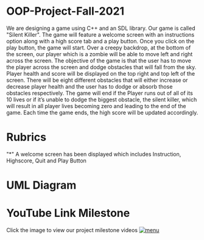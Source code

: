 # OOP-Project-Fall-2021
We are designing a game using C++ and an SDL library. Our game is called "Silent Killer". The game will feature a welcome screen with an instructions option along with a high score tab and a play button. Once you click on the play button, the game will start. Over a creepy backdrop, at the bottom of the screen, our player which is a zombie will be able to move left and right across the screen. The objective of the game is that the user has to move the player across the screen and dodge obstacles that will fall from the sky. Player health and score will be displayed on the top right and top left of the screen. There will be eight different obstacles that will either increase or decrease player health and the user has to dodge or absorb those obstacles respectively. The game will end if the Player runs out of all of its 10 lives or if it’s unable to dodge the biggest obstacle, the silent killer, which will result in all player lives becoming zero and leading to the end of the game. Each time the game ends, the high score will be updated accordingly. 
# Rubrics
"*" A welcome screen has been displayed which includes Instruction, Highscore, Quit and Play Button
# UML Diagram

# YouTube Link Milestone 
Click the image to view our project milestone videos 
[![menu](https://user-images.githubusercontent.com/60126292/144235436-fb5046dd-0e65-4dbb-a033-7219257a5634.png)](https://youtube.com/playlist?list=PLeLddCm4AohWSKjHdtjzgSuL57hADAdpf)



